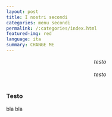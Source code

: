 ```yaml
---
layout: post
title: I nostri secondi
categories: menu secondi
permalink: /:categories/index.html
featured-img: red
language: ita
summary: CHANGE ME
---
```


<html>
<body>
<center><i>testo</i></center>
<br> 
<center><i>testo</i></center>
<br> 



### Testo
bla bla
<br> 
<br> 














